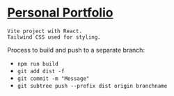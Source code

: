 # [Personal Portfolio](https://yubinkarki.com.np)

```
Vite project with React.
Tailwind CSS used for styling.
```

Process to build and push to a separate branch:

- `npm run build`
- `git add dist -f`
- `git commit -m "Message"`
- `git subtree push --prefix dist origin branchname`
